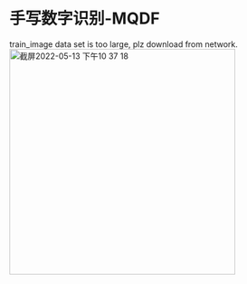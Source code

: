 # 手写数字识别-MQDF
train_image data set is too large, plz download from network.
<img width="399" alt="截屏2022-05-13 下午10 37 18" src="https://user-images.githubusercontent.com/103565819/168307067-abd15cfe-008f-415c-9945-0a5f17d0bc5a.png">
